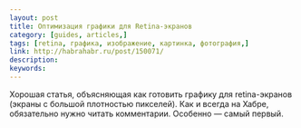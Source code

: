 ```yaml
---
layout: post
title: Оптимизация графики для Retina-экранов
category: [guides, articles,]
tags: [retina, графика, изображение, картинка, фотография,]
link: http://habrahabr.ru/post/150071/
description:
keywords:
---
```


<p>Хорошая статья, объясняющая как готовить графику для retina-экранов (экраны с большой плотностью пикселей). Как и всегда на Хабре, обязательно нужно читать комментарии. Особенно — самый первый.</p>
